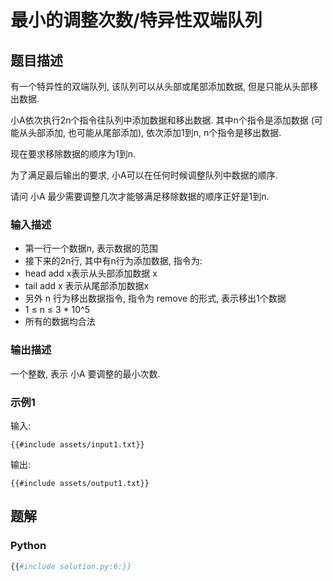 # 最小的调整次数/特异性双端队列

## 题目描述

有一个特异性的双端队列, 该队列可以从头部或尾部添加数据, 但是只能从头部移出数据.

小A依次执行2n个指令往队列中添加数据和移出数据. 其中n个指令是添加数据 (可能从头部添加, 也可能从尾部添加), 依次添加1到n,
n个指令是移出数据.

现在要求移除数据的顺序为1到n.

为了满足最后输出的要求, 小A可以在任何时候调整队列中数据的顺序.

请问 小A 最少需要调整几次才能够满足移除数据的顺序正好是1到n.

### 输入描述

- 第一行一个数据n, 表示数据的范围
- 接下来的2n行, 其中有n行为添加数据, 指令为:
- head add x表示从头部添加数据 x
- tail add x 表示从尾部添加数据x
- 另外 n 行为移出数据指令, 指令为 remove 的形式, 表示移出1个数据
- 1 ≤ n ≤ 3 * 10^5
- 所有的数据均合法

### 输出描述

一个整数, 表示 小A 要调整的最小次数.

### 示例1

输入:

```text
{{#include assets/input1.txt}}
```

输出:

```text
{{#include assets/output1.txt}}
```

## 题解

### Python

```python
{{#include solution.py:6:}}
```